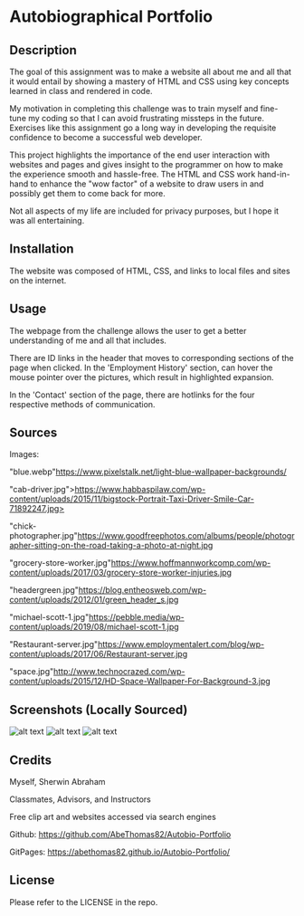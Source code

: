 # Autobiographical Portfolio

## Description

The goal of this assignment was to make a website all about me and all that it would entail by showing a mastery of HTML and CSS using key concepts learned in class and rendered in code.

My motivation in completing this challenge was to train myself and fine-tune my coding so that I can avoid frustrating missteps in the future. Exercises like this assignment go a long way in developing the requisite confidence to become a successful web developer.

This project highlights the importance of the end user interaction with websites and pages and gives insight to the programmer on how to make the experience smooth and hassle-free. The HTML and CSS work hand-in-hand to enhance the "wow factor" of a website to draw users in and possibly get them to come back for more.

Not all aspects of my life are included for privacy purposes, but I hope it was all entertaining.

## Installation

The website was composed of HTML, CSS, and links to local files and sites on the internet.

## Usage

The webpage from the challenge allows the user to get a better understanding of me and all that includes.

There are ID links in the header that moves to corresponding sections of the page when clicked. In the 'Employment History' section, can hover the mouse pointer over the pictures, which result in highlighted expansion.

In the 'Contact' section of the page, there are hotlinks for the four respective methods of communication.

## Sources

Images:

"blue.webp"<https://www.pixelstalk.net/light-blue-wallpaper-backgrounds/>

"cab-driver.jpg">https://www.habbaspilaw.com/wp-content/uploads/2015/11/bigstock-Portrait-Taxi-Driver-Smile-Car-71892247.jpg>

"chick-photographer.jpg"<https://www.goodfreephotos.com/albums/people/photographer-sitting-on-the-road-taking-a-photo-at-night.jpg>

"grocery-store-worker.jpg"<https://www.hoffmannworkcomp.com/wp-content/uploads/2017/03/grocery-store-worker-injuries.jpg>

"headergreen.jpg"<https://blog.entheosweb.com/wp-content/uploads/2012/01/green_header_s.jpg>

"michael-scott-1.jpg"<https://pebble.media/wp-content/uploads/2019/08/michael-scott-1.jpg>

"Restaurant-server.jpg"<https://www.employmentalert.com/blog/wp-content/uploads/2017/06/Restaurant-server.jpg>

"space.jpg"<http://www.technocrazed.com/wp-content/uploads/2015/12/HD-Space-Wallpaper-For-Background-3.jpg>

## Screenshots (Locally Sourced)

![alt text](https://github.com/AbeThomas82/Autobio-Portfolio/tree/main/assets/images/Screenshot1.jpg?raw=true)
![alt text](https://github.com/AbeThomas82/Autobio-Portfolio/tree/main/assets/images/Screenshot2.jpg?raw=true)
![alt text](https://github.com/AbeThomas82/Autobio-Portfolio/tree/main/assets/images/Screenshot3.jpg?raw=true)

## Credits

Myself, Sherwin Abraham

Classmates, Advisors, and Instructors

Free clip art and websites accessed via search engines

Github: https://github.com/AbeThomas82/Autobio-Portfolio

GitPages: https://abethomas82.github.io/Autobio-Portfolio/

## License

Please refer to the LICENSE in the repo.
